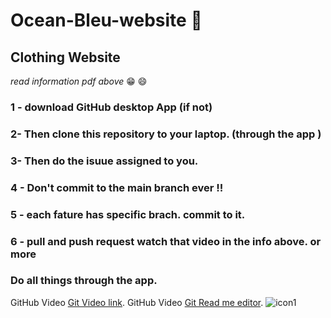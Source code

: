 # Ocean-Bleu-website :dress:
## Clothing Website 
*read information pdf above* :grin: :smile:
### 1 - download GitHub desktop App (if not)
### 2- Then clone this repository to your laptop. (through the app )
### 3- Then do the isuue assigned to you.
### 4 - Don't commit to the main branch ever !!
### 5 - each fature has specific brach. commit to it.
### 6 - pull and push request watch that video in the info above. or more
### Do all things through the app.
GitHub Video [Git Video link](https://youtu.be/9j0AOrO0dnw/).
GitHub Video [Git Read me editor](https://docs.github.com/en/get-started/writing-on-github/getting-started-with-writing-and-formatting-on-github/basic-writing-and-formatting-syntax).
![icon1](https://github.com/user-attachments/assets/7d1dffe6-cffe-4757-8ee3-092a145186fc)
